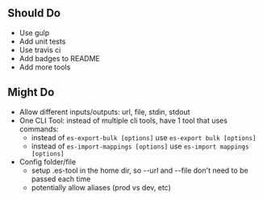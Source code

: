 ## Should Do

- Use gulp
- Add unit tests
- Use travis ci
- Add badges to README
- Add more tools

## Might Do

- Allow different inputs/outputs: url, file, stdin, stdout
- One CLI Tool: instead of multiple cli tools, have 1 tool that uses commands:
  - instead of `es-export-bulk [options]` use `es-export bulk [options]`
  - instead of `es-import-mappings [options]` use `es-import mappings [options]`
- Config folder/file
  - setup .es-tool in the home dir, so --url and --file don't need to be passed each time
  - potentially allow aliases (prod vs dev, etc)
